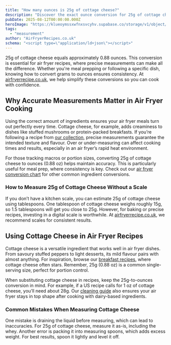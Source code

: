 ```yaml
---
title: "How many ounces is 25g of cottage cheese?"
description: "Discover the exact ounce conversion for 25g of cottage cheese and simplify your air fryer recipes with this easy guide."
pubDate: 2025-08-12T00:00:00.000Z
heroImage: "https://klueoymssxwfnxsvcyhv.supabase.co/storage/v1/object/public/md/how-many-ounces-is-25g-of-cottage-cheese-99179c6a.webp"
tags:
  - "measurement"
author: "AirFryerRecipes.co.uk"
schema: "<script type=\"application/ld+json\"></script>"
---
```


<p>25g of cottage cheese equals approximately 0.88 ounces. This conversion is essential for air fryer recipes, where precise measurements can make all the difference. Whether you're meal prepping or following a specific dish, knowing how to convert grams to ounces ensures consistency. At <a href=https://www.airfryerrecipe.co.uk>airfryerrecipe.co.uk</a>, we help simplify these conversions so you can cook with confidence.</p>  

<h2>Why Accurate Measurements Matter in Air Fryer Cooking</h2>  
<p>Using the correct amount of ingredients ensures your air fryer meals turn out perfectly every time. Cottage cheese, for example, adds creaminess to dishes like stuffed mushrooms or protein-packed breakfasts. If you’re following a recipe from <a href=https://www.airfryerrecipe.co.uk/recipes>our collection</a>, precise measurements guarantee the intended texture and flavour. Over or under-measuring can affect cooking times and results, especially in an air fryer’s rapid heat environment.</p>  

<p>For those tracking macros or portion sizes, converting 25g of cottage cheese to ounces (0.88 oz) helps maintain accuracy. This is particularly useful for meal prep, where consistency is key. Check out our <a href=https://www.airfryerrecipe.co.uk/air-fryer-conversion-chart>air fryer conversion chart</a> for other common ingredient conversions.</p>  

<h3>How to Measure 25g of Cottage Cheese Without a Scale</h3>  
<p>If you don’t have a kitchen scale, you can estimate 25g of cottage cheese using tablespoons. One tablespoon of cottage cheese weighs roughly 15g, so 1.5 tablespoons will get you close to 25g. However, for baking or precise recipes, investing in a digital scale is worthwhile. At <a href=https://www.airfryerrecipe.co.uk>airfryerrecipe.co.uk</a>, we recommend scales for consistent results.</p>  

<h2>Using Cottage Cheese in Air Fryer Recipes</h2>  
<p>Cottage cheese is a versatile ingredient that works well in air fryer dishes. From savoury stuffed peppers to light desserts, its mild flavour pairs with almost anything. For inspiration, browse our <a href=https://www.airfryerrecipe.co.uk/recipe-category/breakfast>breakfast recipes</a>, where cottage cheese often stars. Remember, 25g (0.88 oz) is a common single-serving size, perfect for portion control.</p>  

<p>When substituting cottage cheese in recipes, keep the 25g-to-ounces conversion in mind. For example, if a US recipe calls for 1 oz of cottage cheese, you’ll need about 28g. Our <a href=https://www.airfryerrecipe.co.uk/air-fryer-cleaner>cleaning guide</a> also ensures your air fryer stays in top shape after cooking with dairy-based ingredients.</p>  

<h3>Common Mistakes When Measuring Cottage Cheese</h3>  
<p>One mistake is draining the liquid before measuring, which can lead to inaccuracies. For 25g of cottage cheese, measure it as-is, including the whey. Another error is packing it into measuring spoons, which adds excess weight. For best results, spoon it lightly and level it off.</p>